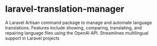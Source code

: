 # laravel-translation-manager
A Laravel Artisan command package to manage and automate language translations. Features include showing, comparing, translating, and repairing language files using the OpenAI API. Streamlines multilingual support in Laravel projects

